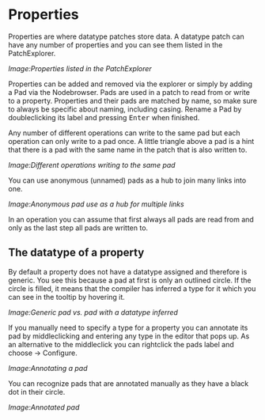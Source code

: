 # Properties

Properties are where datatype patches store data. A datatype patch can have any number of properties and you can see them listed in the PatchExplorer.

*Image:Properties listed in the PatchExplorer*

Properties can be added and removed via the explorer or simply by adding a Pad via the Nodebrowser. Pads are used in a patch to read from or write to a property. Properties and their pads are matched by name, so make sure to always be specific about naming, including casing. Rename a Pad by doubleclicking its label and pressing <span class="keyseq"><kbd>Enter</kbd></span> when finished.

Any number of different operations can write to the same pad but each operation can only write to a pad once. A little triangle above a pad is a hint that there is a pad with the same name in the patch that is also written to.

*Image:Different operations writing to the same pad*

You can use anonymous (unnamed) pads as a hub to join many links into one.

*Image:Anonymous pad use as a hub for multiple links*

In an operation you can assume that first always all pads are read from and only as the last step all pads are written to.

## The datatype of a property
By default a property does not have a datatype assigned and  therefore is generic. You see this because a pad at first is only an outlined circle. If the circle is filled, it means that the compiler has inferred a type for it which you can see in the tooltip by hovering it.

*Image:Generic pad vs. pad with a datatype inferred*

If you manually need to specify a type for a property you can annotate its pad by middleclicking and entering any type in the editor that pops up. As an alternative to the middleclick you can rightclick the pads label and choose -> Configure.

*Image:Annotating a pad*

You can recognize pads that are annotated manually as they have a black dot in their circle.

*Image:Annotated pad*
